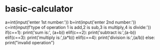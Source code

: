 # basic-calculator
a=int(input('enter 1st number:'))
b=int(input('enter 2nd number:'))
c=int(input(f'type of operation 1 is add,2 is sub,3 is multiply,4 is divide:'))
if(c==1):
  print('sum is:', (a+b))
elif(c==2):
 print('subtract is:',(a-b))
elif(c==3):
 print('multiply is:',(a*b))
elif(c==4):
 print('division is:',(a/b))
else:
 print("invalid operation")

